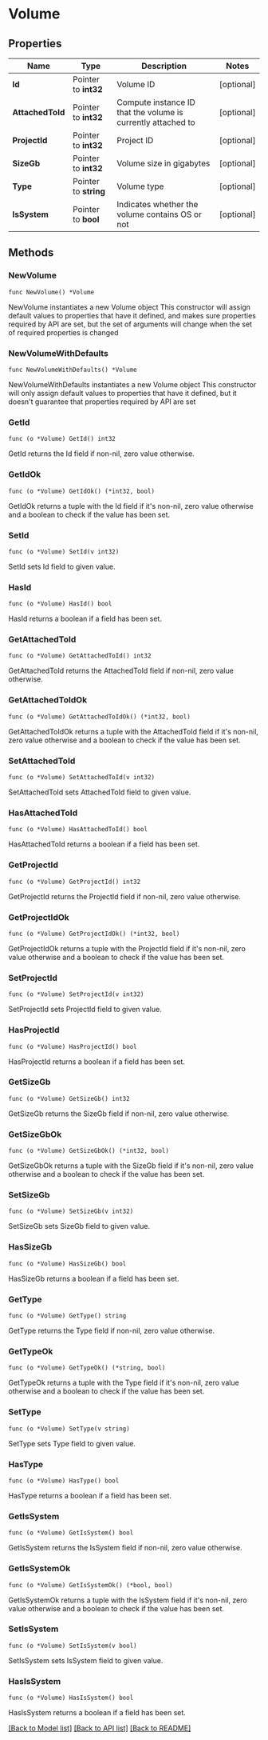 # Volume

## Properties

Name | Type | Description | Notes
------------ | ------------- | ------------- | -------------
**Id** | Pointer to **int32** | Volume ID | [optional] 
**AttachedToId** | Pointer to **int32** | Compute instance ID that the volume is currently attached to | [optional] 
**ProjectId** | Pointer to **int32** | Project ID | [optional] 
**SizeGb** | Pointer to **int32** | Volume size in gigabytes | [optional] 
**Type** | Pointer to **string** | Volume type | [optional] 
**IsSystem** | Pointer to **bool** | Indicates whether the volume contains OS or not | [optional] 

## Methods

### NewVolume

`func NewVolume() *Volume`

NewVolume instantiates a new Volume object
This constructor will assign default values to properties that have it defined,
and makes sure properties required by API are set, but the set of arguments
will change when the set of required properties is changed

### NewVolumeWithDefaults

`func NewVolumeWithDefaults() *Volume`

NewVolumeWithDefaults instantiates a new Volume object
This constructor will only assign default values to properties that have it defined,
but it doesn't guarantee that properties required by API are set

### GetId

`func (o *Volume) GetId() int32`

GetId returns the Id field if non-nil, zero value otherwise.

### GetIdOk

`func (o *Volume) GetIdOk() (*int32, bool)`

GetIdOk returns a tuple with the Id field if it's non-nil, zero value otherwise
and a boolean to check if the value has been set.

### SetId

`func (o *Volume) SetId(v int32)`

SetId sets Id field to given value.

### HasId

`func (o *Volume) HasId() bool`

HasId returns a boolean if a field has been set.

### GetAttachedToId

`func (o *Volume) GetAttachedToId() int32`

GetAttachedToId returns the AttachedToId field if non-nil, zero value otherwise.

### GetAttachedToIdOk

`func (o *Volume) GetAttachedToIdOk() (*int32, bool)`

GetAttachedToIdOk returns a tuple with the AttachedToId field if it's non-nil, zero value otherwise
and a boolean to check if the value has been set.

### SetAttachedToId

`func (o *Volume) SetAttachedToId(v int32)`

SetAttachedToId sets AttachedToId field to given value.

### HasAttachedToId

`func (o *Volume) HasAttachedToId() bool`

HasAttachedToId returns a boolean if a field has been set.

### GetProjectId

`func (o *Volume) GetProjectId() int32`

GetProjectId returns the ProjectId field if non-nil, zero value otherwise.

### GetProjectIdOk

`func (o *Volume) GetProjectIdOk() (*int32, bool)`

GetProjectIdOk returns a tuple with the ProjectId field if it's non-nil, zero value otherwise
and a boolean to check if the value has been set.

### SetProjectId

`func (o *Volume) SetProjectId(v int32)`

SetProjectId sets ProjectId field to given value.

### HasProjectId

`func (o *Volume) HasProjectId() bool`

HasProjectId returns a boolean if a field has been set.

### GetSizeGb

`func (o *Volume) GetSizeGb() int32`

GetSizeGb returns the SizeGb field if non-nil, zero value otherwise.

### GetSizeGbOk

`func (o *Volume) GetSizeGbOk() (*int32, bool)`

GetSizeGbOk returns a tuple with the SizeGb field if it's non-nil, zero value otherwise
and a boolean to check if the value has been set.

### SetSizeGb

`func (o *Volume) SetSizeGb(v int32)`

SetSizeGb sets SizeGb field to given value.

### HasSizeGb

`func (o *Volume) HasSizeGb() bool`

HasSizeGb returns a boolean if a field has been set.

### GetType

`func (o *Volume) GetType() string`

GetType returns the Type field if non-nil, zero value otherwise.

### GetTypeOk

`func (o *Volume) GetTypeOk() (*string, bool)`

GetTypeOk returns a tuple with the Type field if it's non-nil, zero value otherwise
and a boolean to check if the value has been set.

### SetType

`func (o *Volume) SetType(v string)`

SetType sets Type field to given value.

### HasType

`func (o *Volume) HasType() bool`

HasType returns a boolean if a field has been set.

### GetIsSystem

`func (o *Volume) GetIsSystem() bool`

GetIsSystem returns the IsSystem field if non-nil, zero value otherwise.

### GetIsSystemOk

`func (o *Volume) GetIsSystemOk() (*bool, bool)`

GetIsSystemOk returns a tuple with the IsSystem field if it's non-nil, zero value otherwise
and a boolean to check if the value has been set.

### SetIsSystem

`func (o *Volume) SetIsSystem(v bool)`

SetIsSystem sets IsSystem field to given value.

### HasIsSystem

`func (o *Volume) HasIsSystem() bool`

HasIsSystem returns a boolean if a field has been set.


[[Back to Model list]](../README.md#documentation-for-models) [[Back to API list]](../README.md#documentation-for-api-endpoints) [[Back to README]](../README.md)


